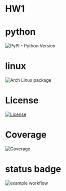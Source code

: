 # HW1

# python
![PyPI - Python Version](https://img.shields.io/pypi/pyversions/:packageName)

# linux
![Arch Linux package](https://img.shields.io/archlinux/v/:repository/:architecture/:packageName)

# License
[![License](https://img.shields.io/badge/License-Apache_2.0-blue.svg)](https://opensource.org/licenses/Apache-2.0)

# Coverage
![Coverage](https://codecov.io/github/your-repo/branch/main/graph/badge.svg)

# status badge
![example workflow](https://github.com/CSC510-SE-SAITEJA-MADHUMITHA-SHRUTI/HW1/actions/workflows/workflows.yml/badge.svg)

